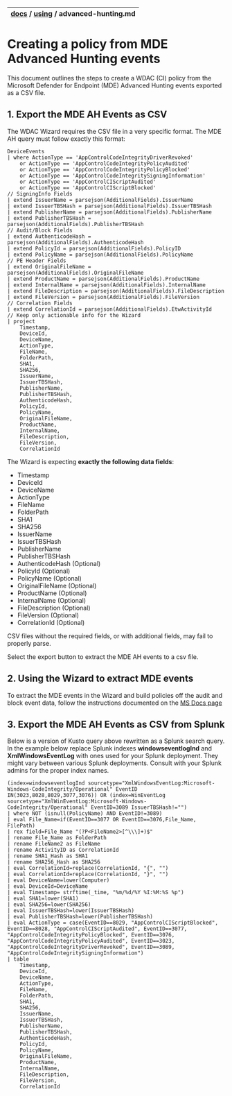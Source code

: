 | [docs](..)  / [using](.) / advanced-hunting.md
|:---|

# Creating a policy from MDE Advanced Hunting events 

This document outlines the steps to create a WDAC (CI) policy from the Microsoft Defender for Endpoint (MDE) Advanced Hunting events exported as a CSV file. 

## 1. Export the MDE AH Events as CSV ##

The WDAC Wizard requires the CSV file in a very specific format. The MDE AH query must follow exactly this format:

```kql
DeviceEvents
| where ActionType == 'AppControlCodeIntegrityDriverRevoked'
    or ActionType == 'AppControlCodeIntegrityPolicyAudited'
    or ActionType == 'AppControlCodeIntegrityPolicyBlocked'
    or ActionType == 'AppControlCodeIntegritySigningInformation'
    or ActionType == 'AppControlCIScriptAudited'
    or ActionType == 'AppControlCIScriptBlocked'
// SigningInfo Fields
| extend IssuerName = parsejson(AdditionalFields).IssuerName
| extend IssuerTBSHash = parsejson(AdditionalFields).IssuerTBSHash
| extend PublisherName = parsejson(AdditionalFields).PublisherName
| extend PublisherTBSHash = parsejson(AdditionalFields).PublisherTBSHash
// Audit/Block Fields
| extend AuthenticodeHash = parsejson(AdditionalFields).AuthenticodeHash
| extend PolicyId = parsejson(AdditionalFields).PolicyID
| extend PolicyName = parsejson(AdditionalFields).PolicyName
// PE Header Fields
| extend OriginalFileName = parsejson(AdditionalFields).OriginalFileName
| extend ProductName = parsejson(AdditionalFields).ProductName
| extend InternalName = parsejson(AdditionalFields).InternalName
| extend FileDescription = parsejson(AdditionalFields).FileDescription
| extend FileVersion = parsejson(AdditionalFields).FileVersion
// Correlation Fields
| extend CorrelationId = parsejson(AdditionalFields).EtwActivityId
// Keep only actionable info for the Wizard
| project
    Timestamp,
    DeviceId,
    DeviceName,
    ActionType,
    FileName,
    FolderPath,
    SHA1,
    SHA256,
    IssuerName,
    IssuerTBSHash,
    PublisherName,
    PublisherTBSHash,
    AuthenticodeHash,
    PolicyId,
    PolicyName,
    OriginalFileName,
    ProductName,
    InternalName,
    FileDescription,
    FileVersion,
    CorrelationId
```

The Wizard is expecting **exactly the following data fields**:
- Timestamp
- DeviceId
- DeviceName 
- ActionType
- FileName
- FolderPath
- SHA1
- SHA256
- IssuerName
- IssuerTBSHash
- PublisherName
- PublisherTBSHash
- AuthenticodeHash (Optional)
- PolicyId         (Optional)
- PolicyName       (Optional)
- OriginalFileName (Optional)
- ProductName      (Optional)
- InternalName     (Optional)
- FileDescription  (Optional)
- FileVersion      (Optional)
- CorrelationId    (Optional)

CSV files without the required fields, or with additional fields, may fail to properly parse. 

Select the export button to extract the MDE AH events to a csv file.

## 2. Using the Wizard to extract MDE events 

To extract the MDE events in the Wizard and build policies off the audit and block event data, follow the instructions documented on the [MS Docs page](https://learn.microsoft.com/windows/security/threat-protection/windows-defender-application-control/wdac-wizard-parsing-event-logs#mde-advanced-hunting-wdac-event-parsing)

## 3. Export the MDE AH Events as CSV from Splunk ##

Below is a version of Kusto query above rewritten as a Splunk search query. In the example below replace Splunk indexes  **windowseventlogInd** and **XmlWindowsEventLog** with ones used for your Splunk deployment. They might vary between various Splunk deployments. Consult with your Splunk admins for the proper index names.

```spl
(index=windowseventlogInd sourcetype="XmlWindowsEventLog:Microsoft-Windows-CodeIntegrity/Operational" EventID IN(3023,8028,8029,3077,3076)) OR (index=WinEventLog sourcetype="XmlWinEventLog:Microsoft-Windows-CodeIntegrity/Operational" EventID=3089 IssuerTBSHash!="")
| where NOT (isnull(PolicyName) AND EventID!=3089)
| eval File_Name=if(EventID==3077 OR EventID==3076,File_Name, FilePath)
| rex field=File_Name "(?P<FileName2>[^\\\]+)$"
| rename File_Name as FolderPath
| rename FileName2 as FileName
| rename ActivityID as CorrelationId
| rename SHA1_Hash as SHA1
| rename SHA256_Hash as SHA256
| eval CorrelationId=replace(CorrelationId, "{", "")
| eval CorrelationId=replace(CorrelationId, "}", "")
| eval DeviceName=lower(Computer)
| eval DeviceId=DeviceName
| eval Timestamp= strftime(_time, "%m/%d/%Y %I:%M:%S %p")
| eval SHA1=lower(SHA1) 
| eval SHA256=lower(SHA256)
| eval IssuerTBSHash=lower(IssuerTBSHash) 
| eval PublisherTBSHash=lower(PublisherTBSHash) 
| eval ActionType = case(EventID==8029, "AppControlCIScriptBlocked", EventID==8028, "AppControlCIScriptAudited", EventID==3077, "AppControlCodeIntegrityPolicyBlocked", EventID==3076, "AppControlCodeIntegrityPolicyAudited", EventID==3023, "AppControlCodeIntegrityDriverRevoked", EventID==3089, "AppControlCodeIntegritySigningInformation")
| table
    Timestamp,
    DeviceId,
    DeviceName,
    ActionType,
    FileName,
    FolderPath,
    SHA1,
    SHA256,
    IssuerName,
    IssuerTBSHash,
    PublisherName,
    PublisherTBSHash,
    AuthenticodeHash,
    PolicyId,
    PolicyName,
    OriginalFileName,
    ProductName,
    InternalName,
    FileDescription,
    FileVersion,
    CorrelationId
```
